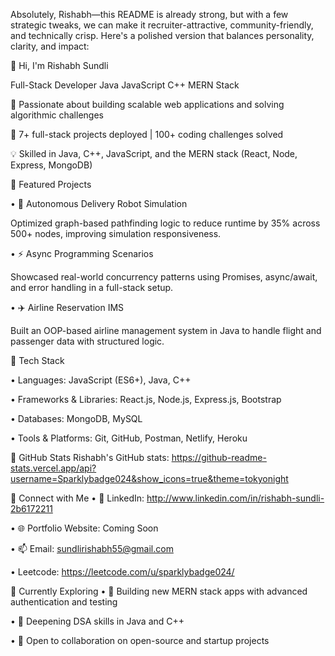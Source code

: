 Absolutely, Rishabh—this README is already strong, but with a few strategic tweaks, we can make it recruiter-attractive, community-friendly, and technically crisp. Here's a polished version that balances personality, clarity, and impact:

👋 Hi, I'm Rishabh Sundli

Full-Stack Developer  Java  JavaScript  C++  MERN Stack

🚀 Passionate about building scalable web applications and solving algorithmic challenges

🎯 7+ full-stack projects deployed | 100+ coding challenges solved

💡 Skilled in Java, C++, JavaScript, and the MERN stack (React, Node, Express, MongoDB)


🔹 Featured Projects

• 	🚗 Autonomous Delivery Robot Simulation

Optimized graph-based pathfinding logic to reduce runtime by 35% across 500+ nodes, improving simulation responsiveness.

• 	⚡ Async Programming Scenarios

Showcased real-world concurrency patterns using Promises, async/await, and error handling in a full-stack setup.

• 	✈️ Airline Reservation IMS

Built an OOP-based airline management system in Java to handle flight and passenger data with structured logic.

🔹 Tech Stack

• 	Languages: JavaScript (ES6+), Java, C++

• 	Frameworks & Libraries: React.js, Node.js, Express.js, Bootstrap

• 	Databases: MongoDB, MySQL

• 	Tools & Platforms: Git, GitHub, Postman, Netlify, Heroku


🔹 GitHub Stats
Rishabh's GitHub stats: https://github-readme-stats.vercel.app/api?username=Sparklybadge024&show_icons=true&theme=tokyonight

🔹 Connect with Me
• 	💼 LinkedIn: http://www.linkedin.com/in/rishabh-sundli-2b6172211

• 	🌐 Portfolio Website: Coming Soon

• 	📫 Email: sundlirishabh55@gmail.com

•      Leetcode: https://leetcode.com/u/sparklybadge024/


🔹 Currently Exploring
• 	🔭 Building new MERN stack apps with advanced authentication and testing

• 	🌱 Deepening DSA skills in Java and C++

• 	🤝 Open to collaboration on open-source and startup projects
